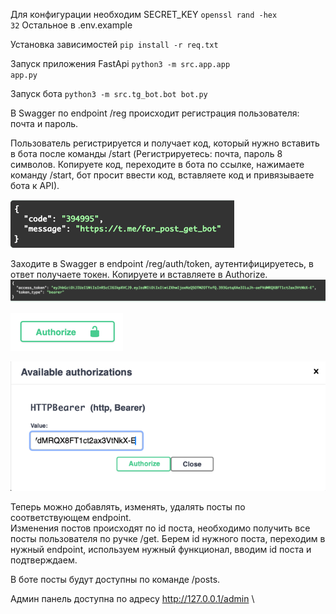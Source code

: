 Для конфигурации необходим SECRET_KEY <code>openssl rand -hex 32</code>
Остальное в .env.example

Установка зависимостей <code>pip install -r req.txt</code>

Запуск приложения FastApi
<code>python3 -m src.app.app app.py</code>

Запуск бота
<code>python3 -m src.tg_bot.bot bot.py</code>

В Swagger по endpoint /reg происходит регистрация пользователя: почта и пароль.

Пользователь регистрируется и получает код, который нужно вставить в бота после команды /start 
(Регистрируетесь: почта, пароль 8 символов. Копируете код, переходите в бота по ссылке, 
нажимаете команду /start, бот просит ввести код, 
вставляете код и привязываете бота к API).

![img.png](images/code_link.png)

Заходите в Swagger в endpoint /reg/auth/token, аутентифицируетесь, в ответ получаете токен. 
Копируете и вставляете в Authorize.
![img.png](images/token.png)

![img.png](images/img.png)

![img_1.png](images/bearer_auth.png)

Теперь можно добавлять, изменять, удалять посты по соответствующем endpoint.\
Изменения постов происходят по id поста, необходимо получить все посты пользователя по ручке /get. 
Берем id нужного поста, переходим в нужный endpoint, используем нужный функционал, вводим id поста и подтверждаем.

В боте посты будут доступны по команде /posts.

Админ панель доступна по адресу http://127.0.0.1/admin \

